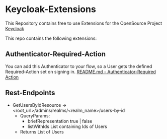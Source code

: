 # Keycloak-Extensions

This Repository contains free to use Extensions for the OpenSource Project [Keycloak](https://github.com/keycloak/keycloak)

This repo contains the following extensions:

## Authenticator-Required-Action

You can add this Authenticator to your flow, so a User gets the defined Required-Action set on signing in.
[README.md - Authenticator-Required Action](./authenticator-required-action/README.md)

## Rest-Endpoints

* GetUsersByIdResource -> <root_url>/admins/realms/<realm_name>/users-by-id
  * QueryParams:
    * briefRepresentation true | false
    * listWithIds List containing Ids of Users
  * Returns List of Users

